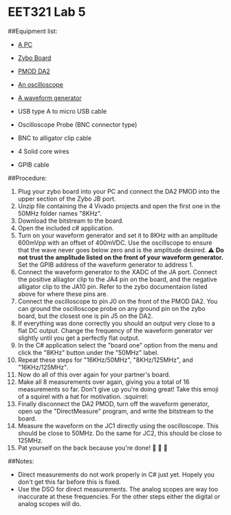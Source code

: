 # EET321 Lab 5

##Equipment list:
- [A PC](http://www.marmaxcomputers.com/img/080715121844dell_precision_t3500.pdf)

- [Zybo Board](https://reference.digilentinc.com/_media/zybo:zybo_rm.pdf)

- [PMOD DA2](https://reference.digilentinc.com/_media/pmod:pmod:pmodDA2_rm.pdf)

- [An oscilloscope](http://mil.ufl.edu/4712/docs/Oscope_Tek2235-op.pdf)

- [A waveform generator](https://www.bu.edu/eng/courses/ek307/documents/hp33120a.pdf)

- USB type A to micro USB cable

- Oscilloscope Probe (BNC connector type)

- BNC to alligator clip cable

- 4 Solid core wires

- GPIB cable


##Procedure:

1. Plug your zybo board into your PC and connect the DA2 PMOD into the upper section of the Zybo JB port.
2. Unzip file containing the 4 Vivado projects and open the first one in the 50MHz folder names "8KHz".
3. Download the bitstream to the board.
4. Open the included c# application.
5. Turn on your waveform generator and set it to 8KHz with an amplitude 600mVpp with an offset of 400mVDC. Use the oscillscope to ensure that the wave never goes below zero and is the amplitude desired. :warning: **Do not trust the amplitude listed on the front of your waveform generator.** Set the GPIB address of the waveform generator to address 1.
6. Connect the waveform generator to the XADC of the JA port. Connect the positive alliagtor clip to the JA4 pin on the board, and the negative alligator clip to the JA10 pin. Refer to the zybo documentaion listed above for where these pins are.
7. Connect the oscilloscope to pin J0 on the front of the PMOD DA2. You can ground the oscilloscope probe on any ground pin on the zybo board, but the closest one is pin J5 on the DA2.
8. If everything was done correctly you should an output very close to a flat DC output. Change the frequency of the waveform generator ver slightly until you get a perfectly flat output.
9. In the C# application select the "board one" option from the menu and click the "8KHz" button under the "50MHz" label.
10. Repeat these steps for "16KHz/50MHz", "8KHz/125MHz", and "16KHz/125MHz".
11. Now do all of this over again for your partner's board.
12. Make all 8 measurements over again, giving you a total of 16 measurements so far. Don't give up you're doing great! Take this emoji of a squirel with a hat for motivation. :squirrel:
13. Finally disconnect the DA2 PMOD, turn off the waveform generator, open up the "DirectMeasure" program, and write the bitstream to the board.
14. Measure the waveform on the JC1 directly using the oscilloscope. This should be close to 50MHz. Do the same for JC2, this should be close to 125MHz.
15. Pat yourself on the back because you're done! :clap: :tada: :star2:

##Notes:
- Direct measurements do not work properly in C# just yet. Hopely you don't get this far before this is fixed.
- Use the DSO for direct measurements. The analog scopes are way too inaccurate at these frequencies. For the other steps either the digital or analog scopes will do.  
